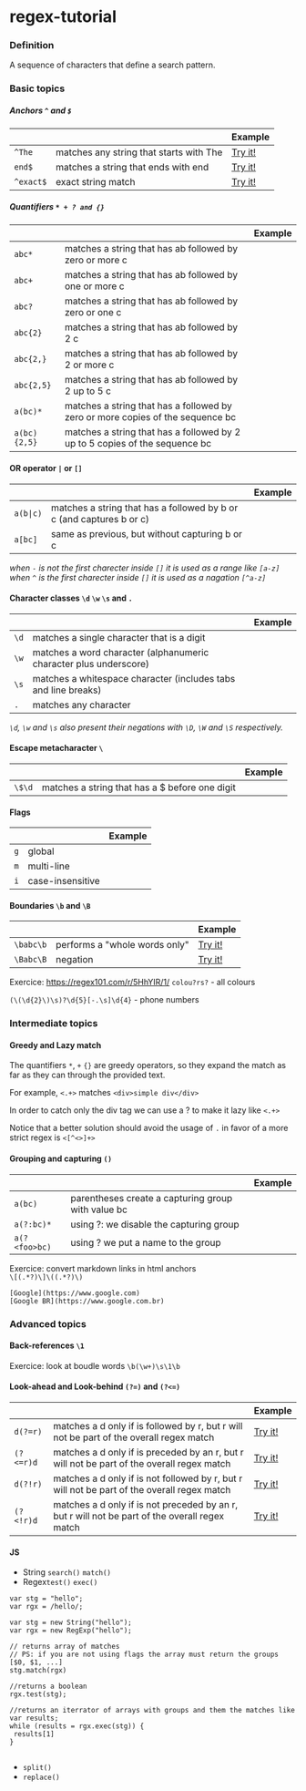 # regex-tutorial

### Definition
A sequence of characters that define a search pattern.


### Basic topics

##### Anchors `^` and `$`
|         |            | Example |
| --------|------------| --------|
|`^The` | matches any string that starts with The |  [Try it!](https://regex101.com/r/I9rM8i/1) |
|`end$` | matches a string that ends with end | [Try it!](https://regex101.com/r/qvTmIl/1) |
|`^exact$` | exact string match | [Try it!](https://regex101.com/r/KfWmjq/1) |

##### Quantifiers `* + ? and {}`
|         |            | Example |
| --------|------------| --------|
| `abc*` | matches a string that has ab followed by zero or more c | |
| `abc+` | matches a string that has ab followed by one or more c | |
| `abc?` | matches a string that has ab followed by zero or one c | |
| `abc{2}` | matches a string that has ab followed by 2 c | |
| `abc{2,}` | matches a string that has ab followed by 2 or more c | |
| `abc{2,5}` | matches a string that has ab followed by 2 up to 5 c | |
| `a(bc)*` | matches a string that has a followed by zero or more copies of the sequence bc | |
| `a(bc){2,5}` | matches a string that has a followed by 2 up to 5 copies of the sequence bc | |


#### OR operator `|` or `[]`
|         |            | Example |
| --------|------------| --------|
| `a(b\|c)` | matches a string that has a followed by b or c (and captures b or c) | |
| `a[bc]`  | same as previous, but without capturing b or c | |
*when `-` is not the first charecter inside `[]` it is used as a range like `[a-z]`*
*when `^` is the first charecter inside `[]` it is used as a nagation `[^a-z]`*


#### Character classes  `\d` `\w` `\s` and `.`
|         |            | Example |
| --------|------------| --------|
| `\d` | matches a single character that is a digit
| `\w` | matches a word character (alphanumeric character plus underscore) | |
| `\s` | matches a whitespace character (includes tabs and line breaks) | |
| `.`  | matches any character | |

*`\d`, `\w` and `\s` also present their negations with `\D`, `\W` and `\S` respectively.* 

#### Escape metacharacter  `\`
|         |            | Example |
| --------|------------| --------|
| `\$\d` | matches a string that has a $ before one digit | |

#### Flags
|         |            | Example |
| --------|------------| --------|
| `g` | global | |
| `m` | multi-line | |
| `i` | case-insensitive | |

#### Boundaries `\b` and `\B`
|         |            | Example |
| --------|------------| --------|
| `\babc\b` | performs a "whole words only" | [Try it!](https://regex101.com/r/cO8lqs/25) |
| `\Babc\B` | negation | [Try it!](https://regex101.com/r/cO8lqs/26) |


Exercice: https://regex101.com/r/5HhYIR/1/
`colou?rs?` - all colours 

`(\(\d{2}\)\s)?\d{5}[-.\s]\d{4}` - phone numbers




### Intermediate topics
#### Greedy and Lazy match
The quantifiers `*`, `+` `{}` are greedy operators, so they expand the match as far as they can through the provided text.

For example, `<.+>` matches `<div>simple div</div>`

In order to catch only the div tag we can use a ? to make it lazy like `<.+>`

Notice that a better solution should avoid the usage of `.` in favor of a more strict regex is `<[^<>]+>`

#### Grouping and capturing `()`
|         |            | Example |
| --------|------------| --------|
| `a(bc)` | parentheses create a capturing group with value bc | |
| `a(?:bc)*` | using ?: we disable the capturing group | |
| `a(?<foo>bc)` | using ?<foo> we put a name to the group | |
  

Exercice: convert markdown links in html anchors  
`\[(.*?)\]\((.*?)\)`

```
[Google](https://www.google.com)
[Google BR](https://www.google.com.br)
```

### Advanced topics
#### Back-references `\1`
Exercice: look at boudle words `\b(\w+)\s\1\b`

#### Look-ahead and Look-behind `(?=)` and `(?<=)`
|         |            | Example |
| --------|------------| --------|
| `d(?=r)` | matches a d only if is followed by r, but r will not be part of the overall regex match | [Try it!](https://regex101.com/r/cO8lqs/18) |
| `(?<=r)d` | matches a d only if is preceded by an r, but r will not be part of the overall regex match | [Try it!](https://regex101.com/r/cO8lqs/19) |
| `d(?!r)` | matches a d only if is not followed by r, but r will not be part of the overall regex match | [Try it!](https://regex101.com/r/cO8lqs/20) |
| `(?<!r)d` | matches a d only if is not preceded by an r, but r will not be part of the overall regex match | [Try it!](https://regex101.com/r/cO8lqs/21) |

#### JS 
- String `search()` `match()`
- Regex`test()` `exec()`
```
var stg = "hello";
var rgx = /hello/;

var stg = new String("hello");
var rgx = new RegExp("hello");

// returns array of matches
// PS: if you are not using flags the array must return the groups [$0, $1, ...]
stg.match(rgx)

//returns a boolean
rgx.test(stg);

//returns an iterrator of arrays with groups and them the matches like
var results;
while (results = rgx.exec(stg)) {
 results[1]
}


```
- `split()`
- `replace()`
